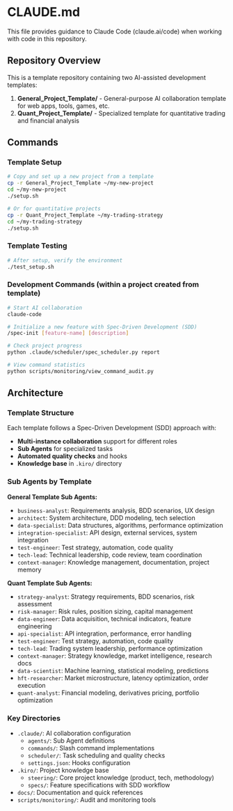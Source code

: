 # CLAUDE.md

This file provides guidance to Claude Code (claude.ai/code) when working with code in this repository.

## Repository Overview

This is a template repository containing two AI-assisted development templates:
1. **General_Project_Template/** - General-purpose AI collaboration template for web apps, tools, games, etc.
2. **Quant_Project_Template/** - Specialized template for quantitative trading and financial analysis

## Commands

### Template Setup
```bash
# Copy and set up a new project from a template
cp -r General_Project_Template ~/my-new-project
cd ~/my-new-project
./setup.sh

# Or for quantitative projects
cp -r Quant_Project_Template ~/my-trading-strategy
cd ~/my-trading-strategy
./setup.sh
```

### Template Testing
```bash
# After setup, verify the environment
./test_setup.sh
```

### Development Commands (within a project created from template)
```bash
# Start AI collaboration
claude-code

# Initialize a new feature with Spec-Driven Development (SDD)
/spec-init [feature-name] [description]

# Check project progress
python .claude/scheduler/spec_scheduler.py report

# View command statistics
python scripts/monitoring/view_command_audit.py
```

## Architecture

### Template Structure
Each template follows a Spec-Driven Development (SDD) approach with:
- **Multi-instance collaboration** support for different roles
- **Sub Agents** for specialized tasks
- **Automated quality checks** and hooks
- **Knowledge base** in `.kiro/` directory

### Sub Agents by Template

**General Template Sub Agents:**
- `business-analyst`: Requirements analysis, BDD scenarios, UX design
- `architect`: System architecture, DDD modeling, tech selection
- `data-specialist`: Data structures, algorithms, performance optimization
- `integration-specialist`: API design, external services, system integration
- `test-engineer`: Test strategy, automation, code quality
- `tech-lead`: Technical leadership, code review, team coordination
- `context-manager`: Knowledge management, documentation, project memory

**Quant Template Sub Agents:**
- `strategy-analyst`: Strategy requirements, BDD scenarios, risk assessment
- `risk-manager`: Risk rules, position sizing, capital management
- `data-engineer`: Data acquisition, technical indicators, feature engineering
- `api-specialist`: API integration, performance, error handling
- `test-engineer`: Test strategy, automation, code quality
- `tech-lead`: Trading system leadership, performance optimization
- `context-manager`: Strategy knowledge, market intelligence, research docs
- `data-scientist`: Machine learning, statistical modeling, predictions
- `hft-researcher`: Market microstructure, latency optimization, order execution
- `quant-analyst`: Financial modeling, derivatives pricing, portfolio optimization

### Key Directories
- `.claude/`: AI collaboration configuration
  - `agents/`: Sub Agent definitions
  - `commands/`: Slash command implementations
  - `scheduler/`: Task scheduling and quality checks
  - `settings.json`: Hooks configuration
- `.kiro/`: Project knowledge base
  - `steering/`: Core project knowledge (product, tech, methodology)
  - `specs/`: Feature specifications with SDD workflow
- `docs/`: Documentation and quick references
- `scripts/monitoring/`: Audit and monitoring tools